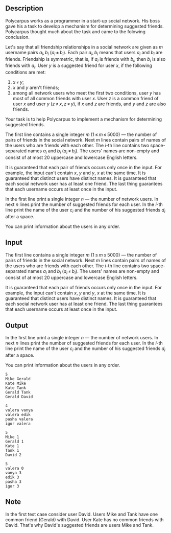 ## Description

<div><p>Polycarpus works as a programmer in a start-up social network. His boss gave his a task to develop a mechanism for determining suggested friends. Polycarpus thought much about the task and came to the folowing conclusion. </p><p>Let's say that all friendship relationships in a social network are given as <span class="tex-span"><i>m</i></span> username pairs <span class="tex-span"><i>a</i><sub class="lower-index"><i>i</i></sub>, <i>b</i><sub class="lower-index"><i>i</i></sub></span> <span class="tex-span">(<i>a</i><sub class="lower-index"><i>i</i></sub> ≠ <i>b</i><sub class="lower-index"><i>i</i></sub>)</span>. Each pair <span class="tex-span"><i>a</i><sub class="lower-index"><i>i</i></sub>, <i>b</i><sub class="lower-index"><i>i</i></sub></span> means that users <span class="tex-span"><i>a</i><sub class="lower-index"><i>i</i></sub></span> and <span class="tex-span"><i>b</i><sub class="lower-index"><i>i</i></sub></span> are friends. Friendship is symmetric, that is, if <span class="tex-span"><i>a</i><sub class="lower-index"><i>i</i></sub></span> is friends with <span class="tex-span"><i>b</i><sub class="lower-index"><i>i</i></sub></span>, then <span class="tex-span"><i>b</i><sub class="lower-index"><i>i</i></sub></span> is also friends with <span class="tex-span"><i>a</i><sub class="lower-index"><i>i</i></sub></span>. User <span class="tex-span"><i>y</i></span> is a <span class="tex-font-style-it">suggested friend</span> for user <span class="tex-span"><i>x</i></span>, if the following conditions are met:</p><ol> <li> <span class="tex-span"><i>x</i> ≠ <i>y</i></span>; </li><li> <span class="tex-span"><i>x</i></span> and <span class="tex-span"><i>y</i></span> aren't friends; </li><li> among all network users who meet the first two conditions, user <span class="tex-span"><i>y</i></span> has most of all common friends with user <span class="tex-span"><i>x</i></span>. User <span class="tex-span"><i>z</i></span> is a common friend of user <span class="tex-span"><i>x</i></span> and user <span class="tex-span"><i>y</i></span> <span class="tex-span">(<i>z</i> ≠ <i>x</i>, <i>z</i> ≠ <i>y</i>)</span>, if <span class="tex-span"><i>x</i></span> and <span class="tex-span"><i>z</i></span> are friends, and <span class="tex-span"><i>y</i></span> and <span class="tex-span"><i>z</i></span> are also friends. </li></ol><p>Your task is to help Polycarpus to implement a mechanism for determining suggested friends.</p></div><div class="input-specification"><p>The first line contains a single integer <span class="tex-span"><i>m</i></span> <span class="tex-span">(1 ≤ <i>m</i> ≤ 5000)</span> — the number of pairs of friends in the social network. Next <span class="tex-span"><i>m</i></span> lines contain pairs of names of the users who are friends with each other. The <span class="tex-span"><i>i</i></span>-th line contains two space-separated names <span class="tex-span"><i>a</i><sub class="lower-index"><i>i</i></sub></span> and <span class="tex-span"><i>b</i><sub class="lower-index"><i>i</i></sub></span> <span class="tex-span">(<i>a</i><sub class="lower-index"><i>i</i></sub> ≠ <i>b</i><sub class="lower-index"><i>i</i></sub>)</span>. The users' names are non-empty and consist of at most 20 uppercase and lowercase English letters. </p><p>It is guaranteed that each pair of friends occurs only once in the input. For example, the input can't contain <span class="tex-span"><i>x</i></span>, <span class="tex-span"><i>y</i></span> and <span class="tex-span"><i>y</i></span>, <span class="tex-span"><i>x</i></span> at the same time. It is guaranteed that distinct users have distinct names. It is guaranteed that each social network user has at least one friend. The last thing guarantees that each username occurs at least once in the input.</p></div><div class="output-specification"><p>In the first line print a single integer <span class="tex-span"><i>n</i></span> — the number of network users. In next <span class="tex-span"><i>n</i></span> lines print the number of suggested friends for each user. In the <span class="tex-span"><i>i</i></span>-th line print the name of the user <span class="tex-span"><i>c</i><sub class="lower-index"><i>i</i></sub></span> and the number of his suggested friends <span class="tex-span"><i>d</i><sub class="lower-index"><i>i</i></sub></span> after a space. </p><p>You can print information about the users in any order.</p></div>

## Input

<p>The first line contains a single integer <span class="tex-span"><i>m</i></span> <span class="tex-span">(1 ≤ <i>m</i> ≤ 5000)</span> — the number of pairs of friends in the social network. Next <span class="tex-span"><i>m</i></span> lines contain pairs of names of the users who are friends with each other. The <span class="tex-span"><i>i</i></span>-th line contains two space-separated names <span class="tex-span"><i>a</i><sub class="lower-index"><i>i</i></sub></span> and <span class="tex-span"><i>b</i><sub class="lower-index"><i>i</i></sub></span> <span class="tex-span">(<i>a</i><sub class="lower-index"><i>i</i></sub> ≠ <i>b</i><sub class="lower-index"><i>i</i></sub>)</span>. The users' names are non-empty and consist of at most 20 uppercase and lowercase English letters. </p><p>It is guaranteed that each pair of friends occurs only once in the input. For example, the input can't contain <span class="tex-span"><i>x</i></span>, <span class="tex-span"><i>y</i></span> and <span class="tex-span"><i>y</i></span>, <span class="tex-span"><i>x</i></span> at the same time. It is guaranteed that distinct users have distinct names. It is guaranteed that each social network user has at least one friend. The last thing guarantees that each username occurs at least once in the input.</p>

## Output

<p>In the first line print a single integer <span class="tex-span"><i>n</i></span> — the number of network users. In next <span class="tex-span"><i>n</i></span> lines print the number of suggested friends for each user. In the <span class="tex-span"><i>i</i></span>-th line print the name of the user <span class="tex-span"><i>c</i><sub class="lower-index"><i>i</i></sub></span> and the number of his suggested friends <span class="tex-span"><i>d</i><sub class="lower-index"><i>i</i></sub></span> after a space. </p><p>You can print information about the users in any order.</p>





```input1
5
Mike Gerald
Kate Mike
Kate Tank
Gerald Tank
Gerald David

```




```input2
4
valera vanya
valera edik
pasha valera
igor valera

```




```output1
5
Mike 1
Gerald 1
Kate 1
Tank 1
David 2

```




```output2
5
valera 0
vanya 3
edik 3
pasha 3
igor 3

```



## Note

<p>In the first test case consider user David. Users Mike and Tank have one common friend (Gerald) with David. User Kate has no common friends with David. That's why David's suggested friends are users Mike and Tank.</p>
